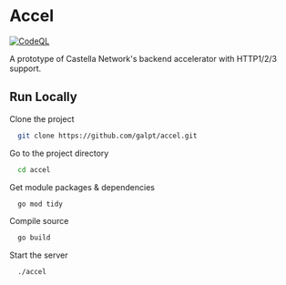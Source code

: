 
# Accel

[![CodeQL](https://github.com/galpt/accel/actions/workflows/codeql-analysis.yml/badge.svg)](https://github.com/galpt/accel/actions/workflows/codeql-analysis.yml)

A prototype of Castella Network's backend accelerator with HTTP1/2/3 support.


## Run Locally

Clone the project

```bash
  git clone https://github.com/galpt/accel.git
```

Go to the project directory

```bash
  cd accel
```

Get module packages & dependencies

```bash
  go mod tidy
```

Compile source

```bash
  go build
```

Start the server

```bash
  ./accel
```

